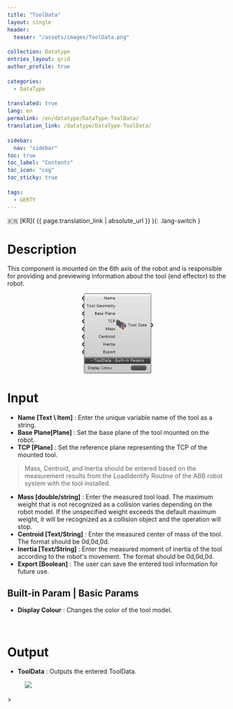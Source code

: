 ```yaml
---
title: "ToolData"
layout: single
header:
  teaser: "/assets/images/ToolData.png"

collection: Datatype
entries_layout: grid
author_profile: true

categories:
  - DataType

translated: true
lang: en
permalink: /en/datatype/DataType-ToolData/
translation_link: /datatype/DataType-ToolData/

sidebar:
  nav: "sidebar"
toc: true
toc_label: "Contents"
toc_icon: "cog"
toc_sticky: true

tags: 
  - GERTY
---
```


:kr: [KR]( {{ page.translation_link | absolute_url }} ){: .lang-switch }

# Description

This component is mounted on the 6th axis of the robot and is responsible for providing and previewing information about the tool (end effector) to the robot.

<p align="center">  <img src="/assets/images/ToolData.png" align="center" width="32%"></p>

# Input

* **Name [Text \ Item]** : Enter the unique variable name of the tool as a string.
* **Base Plane[Plane]** : Set the base plane of the tool mounted on the robot.
* **TCP [Plane]** : Set the reference plane representing the TCP of the mounted tool.

> Mass, Centroid, and Inertia should be entered based on the measurement results from the LoadIdentify Routine of the ABB robot system with the tool installed.

* **Mass [double/string]** : Enter the measured tool load. The maximum weight that is not recognized as a collision varies depending on the robot model. If the unspecified weight exceeds the default maximum weight, it will be recognized as a collision object and the operation will stop.
* **Centroid [Text/String]** : Enter the measured center of mass of the tool. The format should be 0d,0d,0d.
* **Inertia [Text/String]** : Enter the measured moment of inertia of the tool according to the robot's movement. The format should be 0d,0d,0d.
* **Export [Boolean]** : The user can save the entered tool information for future use.


## Built-in Param | Basic Params​

* **Display Colour** : Changes the color of the tool model.

<br>

# Output

* **ToolData** : Outputs the entered ToolData.
<figure>
<a href="https://lh3.google.com/u/0/d/1Wo_d5VYs9iMtBXPgUYlHkjPqOg13DywU=w1912-h920-iv1"><img src="https://lh3.google.com/u/0/d/1Wo_d5VYs9iMtBXPgUYlHkjPqOg13DywU=w1912-h920-iv1"></a>
</figure>>
